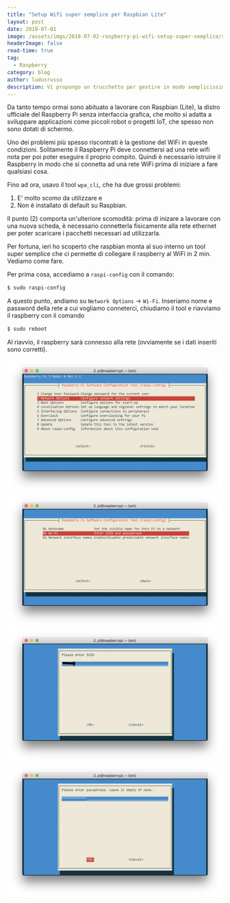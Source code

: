 ```yaml
---
title: "Setup Wifi super semplice per Raspbian Lite"
layout: post
date: 2018-07-01
image: /assets/imgs/2018-07-02-raspberry-pi-wifi-setup-super-semplice/step2.png
headerImage: false
read-time: true
tag:
  - Raspberry
category: blog
author: ludusrusso
description: Vi propongo un trucchetto per gestire in modo semplicissimo il WiFi su Raspbian (Lite).
---
```


Da tanto tempo ormai sono abituato a lavorare con Raspbian (Lite), la distro ufficiale del Raspberry Pi senza interfaccia grafica, che molto si adatta a sviluppare applicazioni come piccoli robot o progetti IoT, che spesso non sono dotati di schermo.

Uno dei problemi più spesso riscontrati è la gestione del WiFi in queste condizioni. Solitamente
il Raspberry Pi deve connettersi ad una rete wifi nota per poi poter eseguire il proprio compito. 
Quindi è necessario istruire il Raspberry in modo che si connetta ad una rete WiFi prima di iniziare a fare qualsiasi cosa.

Fino ad ora, usavo il tool `wpa_cli`, che ha due grossi problemi:

1. E' molto scomo da utilizzare e
2. Non è installato di default su Raspbian.

Il punto (2) comporta un'ulteriore scomodità: prima di inizare a lavorare con una nuova scheda, è necessario connetterla fisicamente alla rete ethernet per poter scaricare i pacchetti necessari ad utilizzarla.

Per fortuna, ieri ho scoperto che raspbian monta al suo interno un tool super semplice che ci permette di collegare il raspberry al WiFi in 2 min. Vediamo come fare.


Per prima cosa, accediamo a `raspi-config` con il comando:

```bash
$ sudo raspi-config
```

A questo punto, andiamo su `Network Options` -> `Wi-Fi`. Inseriamo nome e password della rete a cui vogliamo conneterci, chiudiamo il tool e riavviamo il raspberry con il comando 

```bash
$ sudo reboot
```

Al riavvio, il raspberry sarà connesso alla rete (ovviamente se i dati inseriti sono corretti).

![](/assets/imgs/2018-07-02-raspberry-pi-wifi-setup-super-semplice/step1.png)
![](/assets/imgs/2018-07-02-raspberry-pi-wifi-setup-super-semplice/step2.png)
![](/assets/imgs/2018-07-02-raspberry-pi-wifi-setup-super-semplice/name.png)
![](/assets/imgs/2018-07-02-raspberry-pi-wifi-setup-super-semplice/password.png)